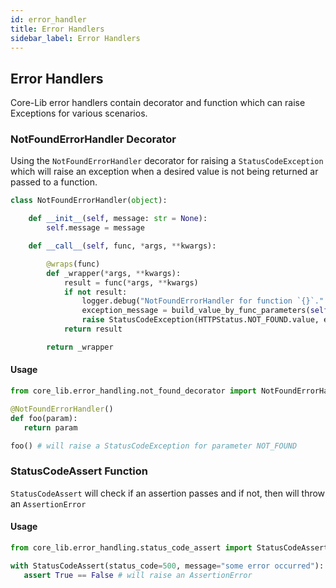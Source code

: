 ```yaml
---
id: error_handler
title: Error Handlers
sidebar_label: Error Handlers
---
```


## Error Handlers
Core-Lib error handlers contain decorator and function which can raise Exceptions for various scenarios.


### NotFoundErrorHandler Decorator
Using the `NotFoundErrorHandler` decorator for raising a `StatusCodeException` which will raise an exception when a desired value is not being returned ar passed to a function.

```python
class NotFoundErrorHandler(object):

    def __init__(self, message: str = None):
        self.message = message

    def __call__(self, func, *args, **kwargs):

        @wraps(func)
        def _wrapper(*args, **kwargs):
            result = func(*args, **kwargs)
            if not result:
                logger.debug("NotFoundErrorHandler for function `{}`.".format(func.__qualname__))
                exception_message = build_value_by_func_parameters(self.message, func, *args, **kwargs) if self.message else None
                raise StatusCodeException(HTTPStatus.NOT_FOUND.value, exception_message)
            return result

        return _wrapper
```

#### Usage
 ```python
from core_lib.error_handling.not_found_decorator import NotFoundErrorHandler

@NotFoundErrorHandler()
def foo(param):
    return param

foo() # will raise a StatusCodeException for parameter NOT_FOUND
```

### StatusCodeAssert Function
`StatusCodeAssert` will check if an assertion passes and if not, then will throw an `AssertionError`

#### Usage
 ```python
from core_lib.error_handling.status_code_assert import StatusCodeAssert

with StatusCodeAssert(status_code=500, message="some error occurred"):
    assert True == False # will raise an AssertionError
```

